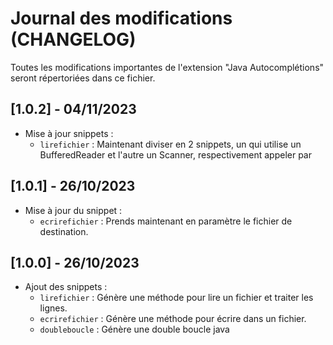 # Journal des modifications (CHANGELOG)

Toutes les modifications importantes de l'extension "Java Autocomplétions" seront répertoriées dans ce fichier.

## [1.0.2] - 04/11/2023

- Mise à jour snippets : 
  - `lirefichier` : Maintenant diviser en 2 snippets, un qui utilise un BufferedReader et l'autre un Scanner, respectivement appeler par 

## [1.0.1] - 26/10/2023

- Mise à jour du snippet :
  - `ecrirefichier` : Prends maintenant en paramètre le fichier de destination.

## [1.0.0] - 26/10/2023

- Ajout des snippets :
  - `lirefichier`   : Génère une méthode pour lire un fichier et traiter les lignes.
  - `ecrirefichier` : Génère une méthode pour écrire dans un fichier.
  - `doubleboucle`  : Génère une double boucle java